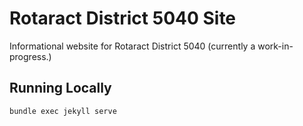 # Rotaract District 5040 Site

Informational website for Rotaract District 5040 (currently a work-in-progress.)

## Running Locally

```bundle exec jekyll serve```
